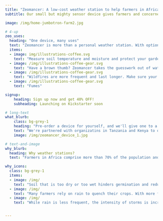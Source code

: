 ```yaml
---
title: "Zeomancer: A low-cost weather station to help farmers in Africa (and you) adapt to climate change"
subtitle: Our small but mighty sensor device gives farmers and concerned citizens alike access to critical data to survive and thrive in a changing climate. Help us bring climate justice to those most vulnerable to climate change.

image: /img/home-jumbotron-farm2.jpg

# 4-up
zeo_uses:
  heading: "One device, many uses"
  text: "Zeomancer is more than a personal weather station. With optional sensors, it can monitor soil conditions in your garden, monitor your indoor or outdoor air quality, and more!"
  items:
  - image: img/illustrations-coffee.svg
    text: "Measure soil temperature and moisture and protect your garden from drought and rot."
  - image: /img/illustrations-coffee-gear.svg
    text: "Have a brown thumb? Zeomancer takes the guesswork out of watering so your plants stay healthy and vibrant."
  - image: /img/illustrations-coffee-gear.svg
    text: "Wildfires are more frequent and last longer. Make sure your indoor environment stays smoke free."
  - image: /img/illustrations-coffee-gear.svg
    text: "Fumes"

signup:
    heading: Sign up now and get 40% OFF!
    subheading: Launching on Kickstarter soon

# long-text
what_blurb:
    class: bg-grey-1
    heading: "Pre-order a device for yourself, and we'll give one to a farmer in Africa"
    text: "We're partnered with organizatins in Tanzania and Kenya to distribute a minimum 1200 devices to farmers in those countries. Your purchase of a device covers the cost of another device for a farmer there."
    image: /img/zeomancer_device_1.jpg

# text-and-image
why_blurb:
  heading: Why weather stations?
  text: "Farmers in Africa comprise more than 70% of the population and subsist on the food they grow. These farmers have no access to weather forecasts and are completely at the mercy of the heavens. That results in crop losses of 30% or more per year. Access to reliable, hyperlocal weather forecasts not only helps farmers adapt to climate change. They also increase food security and help alleviate poverty."

why_icons:
  class: bg-grey-1
  items:
  - image: /img/
    text: "Soil that is too dry or too wet hinders germination and reduces yields. With weather forecasts, farmers can sow seeds at the right time to maximize yields."
  - image: /img/
    text: "Many farmers rely on rain to quench their crops. With more frequent and longer dry spells, farmers need to know how long they need to wait for rain."
  - image: /img/
    text: "While rain is less frequent, the intensity of storms is increasing. Farmers need to protect against floods and other water events."


---
```


